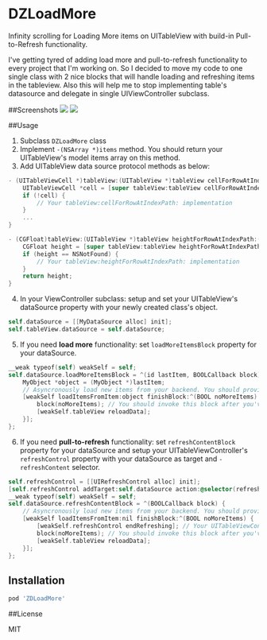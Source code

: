 # DZLoadMore
Infinity scrolling for Loading More items on UITableView with build-in Pull-to-Refresh functionality.

I've getting tyred of adding load more and pull-to-refresh functionality to every project that I'm working on. So I decided to move my code to one single class with 2 nice blocks that will handle loading and refreshing items in the tableview. Also this will help me to stop implementing table's datasource and delegate in single UIViewController subclass.

##Screenshots
<img src=http://i.imgur.com/zQEjGhFl.png> 
<img src=http://i.imgur.com/nbWyMH2l.png>

##Usage

1. Subclass `DZLoadMore` class
2. Implement `-(NSArray *)items` method. You should return your UITableView's model items array on this method.
3. Add UITableView data source protocol methods as below:
```objective-c
- (UITableViewCell *)tableView:(UITableView *)tableView cellForRowAtIndexPath:(NSIndexPath *)indexPath {
    UITableViewCell *cell = [super tableView:tableView cellForRowAtIndexPath:indexPath];
    if (!cell) {
        // Your tableView:cellForRowAtIndexPath: implementation
    }
    ...
}

- (CGFloat)tableView:(UITableView *)tableView heightForRowAtIndexPath:(NSIndexPath *)indexPath {
    CGFloat height = [super tableView:tableView heightForRowAtIndexPath:indexPath];
    if (height == NSNotFound) {
        // Your tableView:heightForRowAtIndexPath: implementation
    }
    return height;
}
```
4. In your ViewController subclass: setup and set your UITableView's dataSource property with your newly created class's object.
```objective-c
self.dataSource = [[MyDataSource alloc] init];
self.tableView.dataSource = self.dataSource;
```
5. If you need **load more** functionality: set `loadMoreItemsBlock` property for your dataSource.
```objective-c
__weak typeof(self) weakSelf = self;
self.dataSource.loadMoreItemsBlock = ^(id lastItem, BOOLCallback block) {
    MyObject *object = (MyObject *)lastItem;
    // Asyncronously load new items from your backend. You should provide fininsh block that should have BOOL value indicating if server doesn't have any more items to load
    [weakSelf loadItemsFromItem:object finishBlock:^(BOOL noMoreItems) {
        block(noMoreItems); // You should invoke this block after you've updated your dataSource with new values
        [weakSelf.tableView reloadData];
    }];
};
```
6. If you need **pull-to-refresh** functionality: set `refreshContentBlock` property for your dataSource and setup your UITableViewController's `refreshControl` property with your dataSource as target and `-refreshContent` selector.
```objective-c
self.refreshControl = [[UIRefreshControl alloc] init];
[self.refreshControl addTarget:self.dataSource action:@selector(refreshContent) forControlEvents:UIControlEventValueChanged];
__weak typeof(self) weakSelf = self;
self.dataSource.refreshContentBlock = ^(BOOLCallback block) {
    // Asyncronously load new items from your backend. You should provide fininsh block that should have BOOL value indicating if server doesn't have any more items to load
    [weakSelf loadItemsFromItem:nil finishBlock:^(BOOL noMoreItems) {
        [weakSelf.refreshControl endRefreshing]; // Your UITableViewController responsible for invoking -endRefreshing method or UIRefreshControl
        block(noMoreItems); // You should invoke this block after you've updated your dataSource with new values
        [weakSelf.tableView reloadData];
    }];
};
```

## Installation

```sh
pod 'ZDLoadMore'
```

##License

MIT